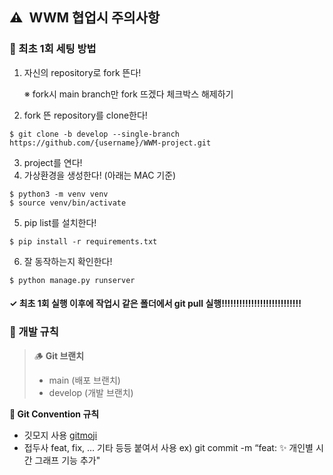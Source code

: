 ## ⚠️  WWM 협업시 주의사항

### 📍 최초 1회 세팅 방법

1. 자신의 repository로 fork 뜬다! 
    
    ※ fork시 main branch만 fork 뜨겠다 체크박스 해제하기 
    
2. fork 뜬 repository를 clone한다! 

```
$ git clone -b develop --single-branch https://github.com/{username}/WWM-project.git
```

3. project를 연다!
4. 가상환경을 생성한다! (아래는 MAC 기준) 

```
$ python3 -m venv venv 
$ source venv/bin/activate
```

5. pip list를 설치한다! 

```
$ pip install -r requirements.txt
```

6. 잘 동작하는지 확인한다! 

```
$ python manage.py runserver
```

#### ✓ 최초 1회 실행 이후에 작업시 같은 폴더에서 git pull 실행!!!!!!!!!!!!!!!!!!!!!!!!!!! 


### 👫 개발 규칙

> 🪵 **Git 브랜치** 
>- main (배포 브랜치) 
>- develop (개발 브랜치)

**💬 Git Convention 규칙**
- 깃모지 사용 [gitmoji](https://gitmoji.dev/)
- 접두사 feat, fix, … 기타 등등 붙여서 사용 
ex) git commit -m “feat: ✨ 개인별 시간 그래프 기능 추가"


